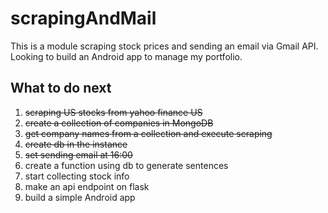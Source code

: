 # scrapingAndMail
This is a module scraping stock prices and sending an email via Gmail API.<br>
Looking to build an Android app to manage my portfolio.

## What to do next

1. ~~scraping US stocks from yahoo finance US~~
1. ~~create a collection of companies in MongoDB~~
1. ~~get company names from a collection and execute scraping~~
1. ~~create db in the instance~~
1. ~~set sending email at 16:00~~
1. create a function using db to generate sentences
1. start collecting stock info
1. make an api endpoint on flask
1. build a simple Android app
